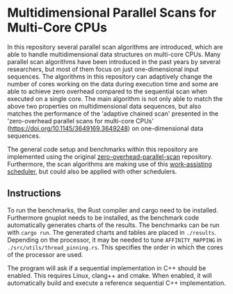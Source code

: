 # Multidimensional Parallel Scans for Multi-Core CPUs

In this repository several parallel scan algorithms are introduced, which are able to handle multidimensional data structures on multi-core CPUs. Many parallel scan algorithms have been introduced in the past years by several researchers, but most of them focus on just one-dimensional input sequences. The algorithms in this repository can adaptively change the number of cores working on the data during execution time and some are able to achieve zero overhead compared to the sequential scan when executed on a single core. The main algorithm is not only able to match the above two properties on multidimensional data sequences, but also matches the performance of the 'adaptive chained scan' presented in the 'zero-overhead parallel scans for multi-core CPUs' (https://doi.org/10.1145/3649169.3649248) on one-dimensional data sequences. 

The general code setup and benchmarks within this repository are implemented using the original [zero-overhead-parallel-scan](https://github.com/ivogabe/zero-overhead-parallel-scans) repository. Furthermore, the scan algorithms are making use of this [work-assisting scheduler](https://github.com/ivogabe/workassisting), but could also be applied with other schedulers.

## Instructions
To run the benchmarks, the Rust compiler and cargo need to be installed. Furthermore gnuplot needs to be installed, as the benchmark code automatically generates charts of the results. The benchmarks can be run with `cargo run`. The generated charts and tables are placed in `./results`. Depending on the processor, it may be needed to tune `AFFINITY_MAPPING` in `./src/utils/thread_pinning.rs`. This specifies the order in which the cores of the processor are used.

The program will ask if a sequential implementation in C++ should be enabled. This requires Linux, clang++ and cmake. When enabled, it will automatically build and execute a reference sequential C++ implementation.